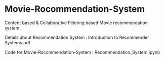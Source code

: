 # Movie-Rocommendation-System

Content based & Collaborative Filtering based Movie recommendation system.

Details about Recommendation System : Introduction to Recommender Systems.pdf

Code for Movie-Rocommendation-System : Recommendation_System.ipynb
